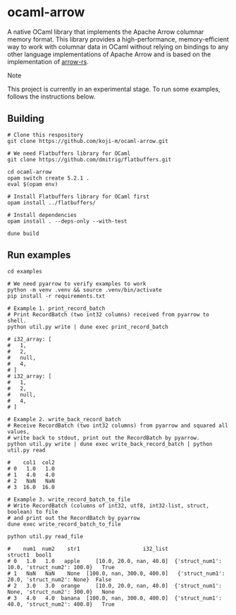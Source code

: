 # ocaml-arrow
A native OCaml library that implements the Apache Arrow columnar memory format.
This library provides a high-performance, memory-efficient way to work with columnar data in OCaml without relying on bindings to any other language implementations of Apache Arrow and is based on the implementation of [arrow-rs](https://github.com/apache/arrow-rs).

> [!NOTE]
> This project is currently in an experimental stage.
> To run some examples, follows the instructions below.

## Building

```shell
# Clone this respository
git clone https://github.com/koji-m/ocaml-arrow.git

# We need Flatbuffers library for OCaml
git clone https://github.com/dmitrig/flatbuffers.git

cd ocaml-arrow
opam switch create 5.2.1 .
eval $(opam env)

# Install Flatbuffers library for OCaml first 
opam install ../flatbuffers/

# Install dependencies
opam install . --deps-only --with-test

dune build
```

## Run examples

```shell
cd examples

# We need pyarrow to verify examples to work
python -m venv .venv && source .venv/bin/activate
pip install -r requirements.txt

# Example 1. print_record_batch
# Print RecordBatch (two int32 columns) received from pyarrow to shell.
python util.py write | dune exec print_record_batch

# i32_array: [
#   1,
#   2,
#   null,
#   4,
# ]
# i32_array: [
#   1,
#   2,
#   null,
#   4,
# ]

# Example 2. write_back_record_batch
# Receive RecordBatch (two int32 columns) from pyarrow and squared all values,
# write back to stdout, print out the RecordBatch by pyarrow.
python util.py write | dune exec write_back_record_batch | python util.py read

#    col1  col2
# 0   1.0   1.0
# 1   4.0   4.0
# 2   NaN   NaN
# 3  16.0  16.0

# Example 3. write_record_batch_to_file
# Write RecordBatch (columns of int32, utf8, int32-list, struct, boolean) to file
# and print out the RecordBatch by pyarrow
dune exec write_record_batch_to_file

python util.py read_file

#    num1  num2    str1                    i32_list                                      struct1  bool1
# 0   1.0   1.0   apple     [10.0, 20.0, nan, 40.0]  {'struct_num1': 10.0, 'struct_num2': 100.0}   True
# 1   NaN   NaN    None  [100.0, nan, 300.0, 400.0]   {'struct_num1': 20.0, 'struct_num2': None}  False
# 2   3.0   3.0  orange     [10.0, 20.0, nan, 40.0]  {'struct_num1': None, 'struct_num2': 300.0}   None
# 3   4.0   4.0  banana  [100.0, nan, 300.0, 400.0]  {'struct_num1': 40.0, 'struct_num2': 400.0}   True
```
